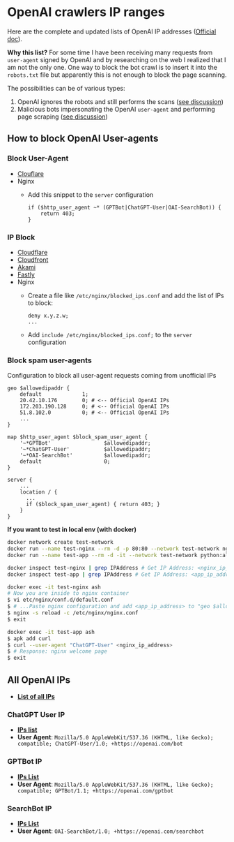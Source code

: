 # OpenAI crawlers IP ranges

Here are the complete and updated lists of OpenAI IP addresses ([Official doc](https://platform.openai.com/docs/bots/overview-of-openai-crawlers)).

**Why this list?** For some time I have been receiving many requests from `user-agent` signed by OpenAI and by researching on the web I realized that I am not the only one. One way to block the bot crawl is to insert it into the `robots.txt` file but apparently this is not enough to block the page scanning.

The possibilities can be of various types:

1. OpenAI ignores the robots and still performs the scans ([see discussion](https://www.reddit.com/r/selfhosted/comments/1i154h7/openai_not_respecting_robotstxt_and_being_sneaky/))
2. Malicious bots impersonating the OpenAI `user-agent` and performing page scraping ([see discussion](https://community.openai.com/t/are-the-documented-gptbot-ip-egress-ranges-up-to-date/509376/1))

## How to block OpenAI User-agents

### Block User-Agent

- [Clouflare](https://developers.cloudflare.com/waf/tools/user-agent-blocking/)
- Nginx
  - Add this snippet to the `server` configuration

    ```nginx
    if ($http_user_agent ~* (GPTBot|ChatGPT-User|OAI-SearchBot)) {
        return 403;
    }
    ```

### IP Block

- [Cloudflare](https://developers.cloudflare.com/learning-paths/secure-internet-traffic/build-dns-policies/create-list/)
- [Cloudfront](https://docs.aws.amazon.com/waf/latest/developerguide/classic-listing-managed-ips.html)
- [Akami](https://techdocs.akamai.com/aura-network-policy/reference/put-blocklist)
- [Fastly](https://docs.fastly.com/en/guides/using-the-ip-block-list)
- Nginx
  - Create a file like `/etc/nginx/blocked_ips.conf` and add the list of IPs to block:

    ```nginx
    deny x.y.z.w;
    ...
    ```

  - Add `include /etc/nginx/blocked_ips.conf;` to the `server` configuration

### Block spam user-agents

Configuration to block all user-agent requests coming from unofficial IPs

```nginx
geo $allowedipaddr {
    default             1;
    20.42.10.176        0; # <-- Official OpenAI IPs
    172.203.190.128     0; # <-- Official OpenAI IPs    
    51.8.102.0          0; # <-- Official OpenAI IPs     
    ...
}

map $http_user_agent $block_spam_user_agent {
    '~*GPTBot'                 $allowedipaddr;
    '~*ChatGPT-User'           $allowedipaddr;
    '~*OAI-SearchBot'          $allowedipaddr;
    default                    0;
}

server {
    ...
    location / {
      ...
      if ($block_spam_user_agent) { return 403; }
    }
}
```

**If you want to test in local env (with docker)**

```bash
docker network create test-network
docker run --name test-nginx --rm -d -p 80:80 --network test-network nginx:alpine
docker run --name test-app --rm -d -it --network test-network python:alpine ash 

docker inspect test-nginx | grep IPAddress # Get IP Address: <nginx_ip_address>
docker inspect test-app | grep IPAddress # Get IP Address: <app_ip_address>

docker exec -it test-nginx ash
# Now you are inside to nginx container
$ vi etc/nginx/conf.d/default.conf
$ # ...Paste nginx configuration and add <app_ip_address> to "geo $allowedipaddr"
$ nginx -s reload -c /etc/nginx/nginx.conf
$ exit

docker exec -it test-app ash
$ apk add curl
$ curl --user-agent "ChatGPT-User" <nginx_ip_address>
$ # Response: nginx welcome page
$ exit
```

## All OpenAI IPs

- [**List of all IPs**](openai/openai-ip-ranges-all.txt)

### ChatGPT User IP

- [**IPs list**](openai/openai-ip-ranges-chatgpt-user.txt)
- **User Agent**: `Mozilla/5.0 AppleWebKit/537.36 (KHTML, like Gecko); compatible; ChatGPT-User/1.0; +https://openai.com/bot`

### GPTBot IP

- [**IPs List**](openai/openai-ip-ranges-gptbot.txt)
- **User Agent**:  `Mozilla/5.0 AppleWebKit/537.36 (KHTML, like Gecko); compatible; GPTBot/1.1; +https://openai.com/gptbot`

### SearchBot IP

- [**IPs List**](openai/openai-ip-ranges-searchbot.txt)
- **User Agent**:  `OAI-SearchBot/1.0; +https://openai.com/searchbot`
